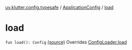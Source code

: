 [uy.klutter.config.typesafe](../index.md) / [ApplicationConfig](index.md) / [load](.)


# load
`fun load(): Config` [(source)](https://github.com/kohesive/klutter/blob/master/config-typesafe-jdk6/src/main/kotlin/uy/klutter/config/typesafe/ConfigLoading.kt#L96)
Overrides [ConfigLoader.load](../-config-loader/load.md)


